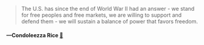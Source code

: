 > The U.S. has since the end of World War II had an answer - we stand for free peoples and free markets, we are willing to support and defend them - we will sustain a balance of power that favors freedom.
  #### —Condoleezza Rice [:scroll:](undefined)